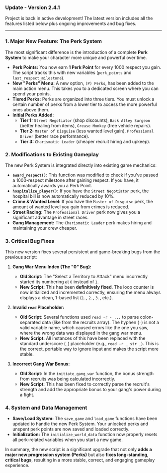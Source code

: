### Update - Version 2.4.1

Project is back in active development! The latest version includes all the features listed below plus ongoing improvements and bug fixes.

---

### **1. Major New Feature: The Perk System**

The most significant difference is the introduction of a complete **Perk System** to make your character more unique and powerful over time.

*   **Perk Points:** You now earn **1 Perk Point** for every 1000 respect you gain. The script tracks this with new variables (`perk_points` and `last_respect_milestone`).
*   **New "Perks" Menu:** A new option, `(P) Perks`, has been added to the main action menu. This takes you to a dedicated screen where you can spend your points.
*   **Tiered Perks:** Perks are organized into three tiers. You must unlock a certain number of perks from a lower tier to access the more powerful ones above them.
*   **Initial Perks Added:**
    *   **Tier 1:** `Street Negotiator` (shop discounts), `Back Alley Surgeon` (better healing from items), `Grease Monkey` (free vehicle repairs).
    *   **Tier 2:** `Master of Disguise` (less wanted level gain), `Professional Driver` (better race performance).
    *   **Tier 3:** `Charismatic Leader` (cheaper recruit hiring and upkeep).

### **2. Modifications to Existing Gameplay**

The new Perk System is integrated directly into existing game mechanics:

*   **`award_respect()`:** This function was modified to check if you've passed a 1000-respect milestone after gaining respect. If you have, it automatically awards you a Perk Point.
*   **`hospitalize_player()`:** If you have the `Street Negotiator` perk, the hospital bill is now automatically reduced by 10%.
*   **Crime & Wanted Level:** If you have the `Master of Disguise` perk, the amount of wanted level you gain from crimes is reduced.
*   **Street Racing:** The `Professional Driver` perk now gives you a significant advantage in street races.
*   **Gang Management:** The `Charismatic Leader` perk makes hiring and maintaining your crew cheaper.

### **3. Critical Bug Fixes**

This new version fixes several persistent and game-breaking bugs from the previous script:

1.  **Gang War Menu Index (The "0" Bug):**
    *   **Old Script:** The "Select a Territory to Attack" menu incorrectly started its numbering at `0` instead of `1`.
    *   **New Script:** This has been **definitively fixed**. The loop counter is now initialized and incremented correctly, ensuring the menu always displays a clean, 1-based list (`1.`, `2.`, `3.`, etc.).

2.  **Invalid `read` Placeholder:**
    *   **Old Script:** Several functions used `read -r - ...` to parse colon-separated data (like from the recruits array). The hyphen (`-`) is not a valid variable name, which caused errors like the one you saw, where the wrong data was displayed in the gang war menu.
    *   **New Script:** All instances of this have been replaced with the standard underscore (`_`) placeholder (e.g., `read -r _ str _`). This is the correct, portable way to ignore input and makes the script more stable.

3.  **Incorrect Gang War Bonus:**
    *   **Old Script:** In the `initiate_gang_war` function, the bonus strength from recruits was being calculated incorrectly.
    *   **New Script:** This has been fixed to correctly parse the recruit's strength and add the appropriate bonus to your gang's power during a fight.

### **4. System and Data Management**

*   **Save/Load System:** The `save_game` and `load_game` functions have been updated to handle the new Perk System. Your unlocked perks and unspent perk points are now saved and loaded correctly.
*   **Initialization:** The `initialize_world_data` function now properly resets all perk-related variables when you start a new game.

In summary, the new script is a significant upgrade that not only **adds a major new progression system (Perks)** but also **fixes long-standing, critical bugs**, resulting in a more stable, correct, and engaging gameplay experience.


